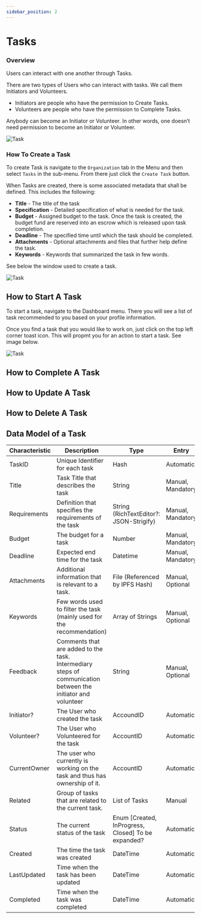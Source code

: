 ```yaml
---
sidebar_position: 2
---
```


# Tasks

### Overview

Users can interact with one another through Tasks.

There are two types of Users who can interact with tasks. We call them Initiators and Volunteers.

* Initiators are people who have the permission to Create Tasks.
* Volunteers are people who have the permission to Complete Tasks.

Anybody can become an Initiator or Volunteer. In other words, one doesn’t need permission to become an Initiator or Volunteer.


![Task](https://ipfs.io/ipfs/QmWVYPFZCbymXztFM83H8nxSoxyFjRPegLsMZ2a47kT6G7?filename=tasks.png#center)




### How To Create a Task

To create Task is navigate to the `Organization` tab in the Menu and then select `Tasks` in the sub-menu. From there just click the `Create Task` button. 

When Tasks are created, there is some associated metadata that shall be defined. This includes the following:

- **Title** - The title of the task
- **Specification** - Detailed specification of what is needed for the task.
- **Budget** - Assigned budget to the task. Once the task is created, the budget fund are reserved into an escrow which is released upon task completion.
- **Deadline** - The specified time until which the task should be completed.
- **Attachments** - Optional attachments and files that further help define the task.
- **Keywords** - Keywords that summarized the task in few words.


See below the window used to create a task.

![Task](https://ipfs.io/ipfs/QmRtrWuf23v8HDHtC2DknRnPUsXJALgemdX3vSqYEf1E2M?filename=Create_Task.png#center)


## How to Start A Task

To start a task, navigate to the Dashboard menu. There you will see a list of task recommended to you based on your profile information. 

Once you find a task that you would like to work on, just click on the top left corner toast icon. This will propmt you for an action to start a task. See image below. 

![Task](https://ipfs.io/ipfs/QmTyXQpR432PXM4QUVf2JnW4itm1SdWRrydrvFtwDK6MJC?filename=StartTask.png#center)

## How to Complete A Task


## How to Update A Task



## How to Delete A Task

## Data Model of a Task

| Characteristic | Description                                                                                                  | Type                                               | Entry             |
|----------------|--------------------------------------------------------------------------------------------------------------|----------------------------------------------------|-------------------|
| TaskID         | Unique Identifier for each task                                                                              | Hash                                               | Automatic         |
| Title          | Task Title that describes the task                                                                           | String                                             | Manual, Mandatory |
| Requirements   | Definition that specifies the requirements of the task                                                       | String (RichTextEditor?: JSON-Strigify)            | Manual, Mandatory |
| Budget         | The budget for a task                                                                                        | Number                                             | Manual, Mandatory |
| Deadline       | Expected end time for the task                                                                               | Datetime                                           | Manual, Mandatory |
| Attachments    | Additional information that is relevant to a task.                                                           | File (Referenced by IPFS Hash)                     | Manual, Optional  |
| Keywords       | Few words used to filter the task (mainly used for the recommendation)                                       | Array of Strings                                   | Manual, Optional  |
| Feedback       | Comments that are added to the task. Intermediary steps of communication between the initiator and volunteer | String                                             | Manual, Optional  |
| Initiator?     | The User who created the task                                                                                | AccoundID                                          | Automatic         |
| Volunteer?     | The User who Volunteered for the task                                                                        | AccountID                                          | Automatic         |
| CurrentOwner   | The user who currently is working on the task and thus has ownership of it.                                  | AccountID                                          | Automatic         |
| Related        | Group of tasks that are related to the current task.                                                         | List of Tasks                                      | Manual            |
| Status         | The current status of the task                                                                               | Enum [Created, InProgress, Closed] To be expanded? | Automatic         |
| Created        | The time the task was created                                                                                | DateTime                                           | Automatic         |
| LastUpdated    | Time when the task has been updated                                                                          | DateTime                                           | Automatic         |
| Completed      | Time when the task was completed                                                                             | DateTime                                           | Automatic         |
